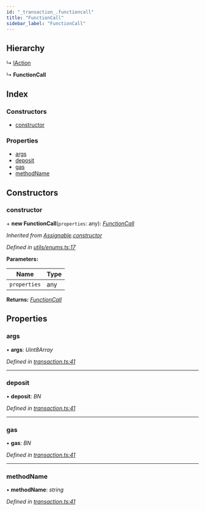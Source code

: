 ```yaml
---
id: "_transaction_.functioncall"
title: "FunctionCall"
sidebar_label: "FunctionCall"
---
```


## Hierarchy

  ↳ [IAction](_transaction_.iaction.md)

  ↳ **FunctionCall**

## Index

### Constructors

* [constructor](_transaction_.functioncall.md#constructor)

### Properties

* [args](_transaction_.functioncall.md#args)
* [deposit](_transaction_.functioncall.md#deposit)
* [gas](_transaction_.functioncall.md#gas)
* [methodName](_transaction_.functioncall.md#methodname)

## Constructors

###  constructor

\+ **new FunctionCall**(`properties`: any): *[FunctionCall](_transaction_.functioncall.md)*

*Inherited from [Assignable](_utils_enums_.assignable.md).[constructor](_utils_enums_.assignable.md#constructor)*

*Defined in [utils/enums.ts:17](https://github.com/nearprotocol/nearlib/blob/be6b150/src.ts/utils/enums.ts#L17)*

**Parameters:**

Name | Type |
------ | ------ |
`properties` | any |

**Returns:** *[FunctionCall](_transaction_.functioncall.md)*

## Properties

###  args

• **args**: *Uint8Array*

*Defined in [transaction.ts:41](https://github.com/nearprotocol/nearlib/blob/be6b150/src.ts/transaction.ts#L41)*

___

###  deposit

• **deposit**: *BN*

*Defined in [transaction.ts:41](https://github.com/nearprotocol/nearlib/blob/be6b150/src.ts/transaction.ts#L41)*

___

###  gas

• **gas**: *BN*

*Defined in [transaction.ts:41](https://github.com/nearprotocol/nearlib/blob/be6b150/src.ts/transaction.ts#L41)*

___

###  methodName

• **methodName**: *string*

*Defined in [transaction.ts:41](https://github.com/nearprotocol/nearlib/blob/be6b150/src.ts/transaction.ts#L41)*
